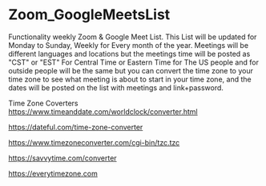 # Zoom_GoogleMeetsList
Functionality weekly Zoom & Google Meet List.
This List will be updated for Monday to Sunday, Weekly for Every month of the year. Meetings will be different languages and locations but the meetings time will be posted as "CST" or "EST" For Central Time or Eastern Time for The US people and for outside people will be the same but you can convert the time zone to your time zone to see what meeting is about to start in your time zone, and the dates will be posted on the list with meetings and link+password.

Time Zone Coverters
https://www.timeanddate.com/worldclock/converter.html

https://dateful.com/time-zone-converter

https://www.timezoneconverter.com/cgi-bin/tzc.tzc

https://savvytime.com/converter

https://everytimezone.com
